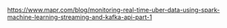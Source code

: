 https://www.mapr.com/blog/monitoring-real-time-uber-data-using-spark-machine-learning-streaming-and-kafka-api-part-1

